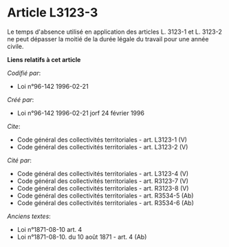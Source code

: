 # Article L3123-3

Le temps d'absence utilisé en application des articles L. 3123-1 et L. 3123-2 ne peut dépasser la moitié de la durée légale
du travail pour une année civile.

**Liens relatifs à cet article**

_Codifié par_:

  - Loi n°96-142 1996-02-21

_Créé par_:

  - Loi n°96-142 1996-02-21 jorf 24 février 1996

_Cite_:

  - Code général des collectivités territoriales - art. L3123-1 (V)
  - Code général des collectivités territoriales - art. L3123-2 (V)

_Cité par_:

  - Code général des collectivités territoriales - art. L3123-4 (V)
  - Code général des collectivités territoriales - art. R3123-7 (V)
  - Code général des collectivités territoriales - art. R3123-8 (V)
  - Code général des collectivités territoriales - art. R3534-5 (Ab)
  - Code général des collectivités territoriales - art. R3534-6 (Ab)

_Anciens textes_:

  - Loi n°1871-08-10 art. 4
  - Loi n°1871-08-10. du 10 août 1871 - art. 4 (Ab)
